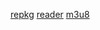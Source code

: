 [repkg](https://github.com/notscuffed/repkg)
[reader](https://github.com/binbyu/Reader)
[m3u8](https://github.com/nilaoda/N_m3u8DL-CLI/releases)
